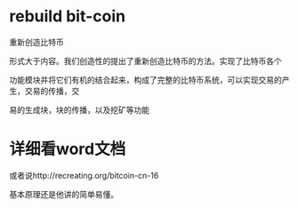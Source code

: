 # rebuild bit-coin

重新创造比特币

形式大于内容。我们创造性的提出了重新创造比特币的方法。实现了比特币各个

功能模块并将它们有机的结合起来，构成了完整的比特币系统，可以实现交易的产生，交易的传播，交

易的生成块，块的传播，以及挖矿等功能

# 详细看word文档

或者说http://recreating.org/bitcoin-cn-16

基本原理还是他讲的简单易懂。




